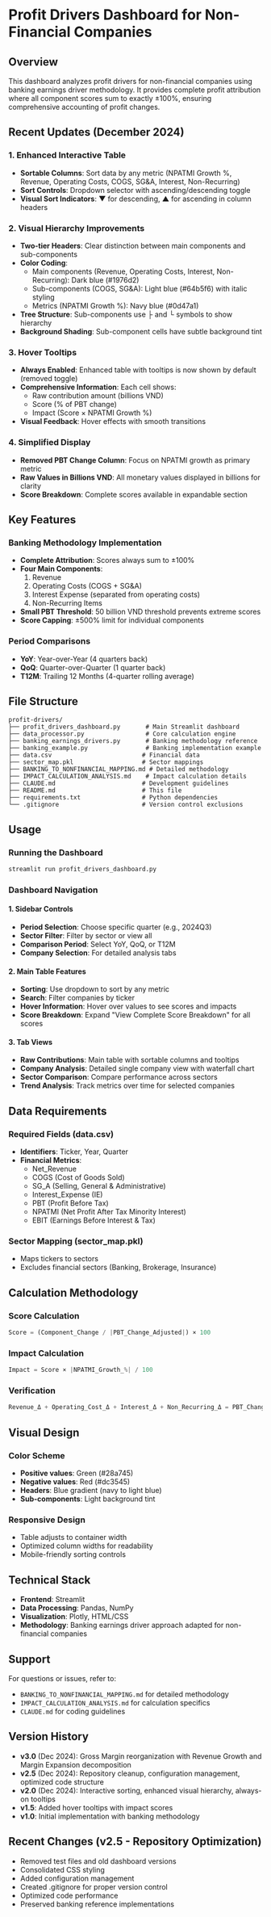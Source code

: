 # Profit Drivers Dashboard for Non-Financial Companies

## Overview
This dashboard analyzes profit drivers for non-financial companies using banking earnings driver methodology. It provides complete profit attribution where all component scores sum to exactly ±100%, ensuring comprehensive accounting of profit changes.

## Recent Updates (December 2024)

### 1. Enhanced Interactive Table
- **Sortable Columns**: Sort data by any metric (NPATMI Growth %, Revenue, Operating Costs, COGS, SG&A, Interest, Non-Recurring)
- **Sort Controls**: Dropdown selector with ascending/descending toggle
- **Visual Sort Indicators**: ▼ for descending, ▲ for ascending in column headers

### 2. Visual Hierarchy Improvements
- **Two-tier Headers**: Clear distinction between main components and sub-components
- **Color Coding**:
  - Main components (Revenue, Operating Costs, Interest, Non-Recurring): Dark blue (#1976d2)
  - Sub-components (COGS, SG&A): Light blue (#64b5f6) with italic styling
  - Metrics (NPATMI Growth %): Navy blue (#0d47a1)
- **Tree Structure**: Sub-components use ├ and └ symbols to show hierarchy
- **Background Shading**: Sub-component cells have subtle background tint

### 3. Hover Tooltips
- **Always Enabled**: Enhanced table with tooltips is now shown by default (removed toggle)
- **Comprehensive Information**: Each cell shows:
  - Raw contribution amount (billions VND)
  - Score (% of PBT change)
  - Impact (Score × NPATMI Growth %)
- **Visual Feedback**: Hover effects with smooth transitions

### 4. Simplified Display
- **Removed PBT Change Column**: Focus on NPATMI growth as primary metric
- **Raw Values in Billions VND**: All monetary values displayed in billions for clarity
- **Score Breakdown**: Complete scores available in expandable section

## Key Features

### Banking Methodology Implementation
- **Complete Attribution**: Scores always sum to ±100%
- **Four Main Components**:
  1. Revenue
  2. Operating Costs (COGS + SG&A)
  3. Interest Expense (separated from operating costs)
  4. Non-Recurring Items
- **Small PBT Threshold**: 50 billion VND threshold prevents extreme scores
- **Score Capping**: ±500% limit for individual components

### Period Comparisons
- **YoY**: Year-over-Year (4 quarters back)
- **QoQ**: Quarter-over-Quarter (1 quarter back)
- **T12M**: Trailing 12 Months (4-quarter rolling average)

## File Structure

```
profit-drivers/
├── profit_drivers_dashboard.py       # Main Streamlit dashboard
├── data_processor.py                 # Core calculation engine  
├── banking_earnings_drivers.py       # Banking methodology reference
├── banking_example.py                # Banking implementation example
├── data.csv                         # Financial data
├── sector_map.pkl                   # Sector mappings
├── BANKING_TO_NONFINANCIAL_MAPPING.md # Detailed methodology
├── IMPACT_CALCULATION_ANALYSIS.md    # Impact calculation details
├── CLAUDE.md                        # Development guidelines
├── README.md                        # This file
├── requirements.txt                 # Python dependencies
└── .gitignore                       # Version control exclusions
```

## Usage

### Running the Dashboard
```bash
streamlit run profit_drivers_dashboard.py
```

### Dashboard Navigation

#### 1. Sidebar Controls
- **Period Selection**: Choose specific quarter (e.g., 2024Q3)
- **Sector Filter**: Filter by sector or view all
- **Comparison Period**: Select YoY, QoQ, or T12M
- **Company Selection**: For detailed analysis tabs

#### 2. Main Table Features
- **Sorting**: Use dropdown to sort by any metric
- **Search**: Filter companies by ticker
- **Hover Information**: Hover over values to see scores and impacts
- **Score Breakdown**: Expand "View Complete Score Breakdown" for all scores

#### 3. Tab Views
- **Raw Contributions**: Main table with sortable columns and tooltips
- **Company Analysis**: Detailed single company view with waterfall chart
- **Sector Comparison**: Compare performance across sectors
- **Trend Analysis**: Track metrics over time for selected companies

## Data Requirements

### Required Fields (data.csv)
- **Identifiers**: Ticker, Year, Quarter
- **Financial Metrics**:
  - Net_Revenue
  - COGS (Cost of Goods Sold)
  - SG_A (Selling, General & Administrative)
  - Interest_Expense (IE)
  - PBT (Profit Before Tax)
  - NPATMI (Net Profit After Tax Minority Interest)
  - EBIT (Earnings Before Interest & Tax)

### Sector Mapping (sector_map.pkl)
- Maps tickers to sectors
- Excludes financial sectors (Banking, Brokerage, Insurance)

## Calculation Methodology

### Score Calculation
```python
Score = (Component_Change / |PBT_Change_Adjusted|) × 100
```

### Impact Calculation
```python
Impact = Score × |NPATMI_Growth_%| / 100
```

### Verification
```python
Revenue_Δ + Operating_Cost_Δ + Interest_Δ + Non_Recurring_Δ = PBT_Change
```

## Visual Design

### Color Scheme
- **Positive values**: Green (#28a745)
- **Negative values**: Red (#dc3545)
- **Headers**: Blue gradient (navy to light blue)
- **Sub-components**: Light background tint

### Responsive Design
- Table adjusts to container width
- Optimized column widths for readability
- Mobile-friendly sorting controls

## Technical Stack
- **Frontend**: Streamlit
- **Data Processing**: Pandas, NumPy
- **Visualization**: Plotly, HTML/CSS
- **Methodology**: Banking earnings driver approach adapted for non-financial companies

## Support
For questions or issues, refer to:
- `BANKING_TO_NONFINANCIAL_MAPPING.md` for detailed methodology
- `IMPACT_CALCULATION_ANALYSIS.md` for calculation specifics
- `CLAUDE.md` for coding guidelines

## Version History
- **v3.0** (Dec 2024): Gross Margin reorganization with Revenue Growth and Margin Expansion decomposition
- **v2.5** (Dec 2024): Repository cleanup, configuration management, optimized code structure
- **v2.0** (Dec 2024): Interactive sorting, enhanced visual hierarchy, always-on tooltips
- **v1.5**: Added hover tooltips with impact scores
- **v1.0**: Initial implementation with banking methodology

## Recent Changes (v2.5 - Repository Optimization)
- Removed test files and old dashboard versions
- Consolidated CSS styling
- Added configuration management
- Created .gitignore for proper version control
- Optimized code performance
- Preserved banking reference implementations